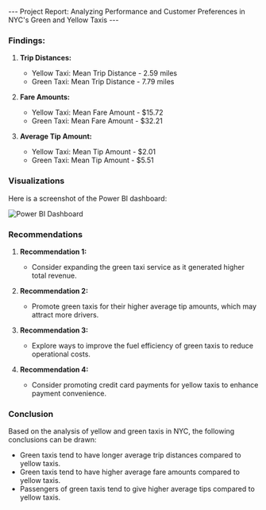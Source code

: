 --- Project Report: Analyzing Performance and Customer Preferences in NYC's Green and Yellow Taxis ---

### **Findings:**

1. **Trip Distances:**
   - Yellow Taxi: Mean Trip Distance - 2.59 miles
   - Green Taxi: Mean Trip Distance - 7.79 miles

2. **Fare Amounts:**
   - Yellow Taxi: Mean Fare Amount - $15.72
   - Green Taxi: Mean Fare Amount - $32.21

3. **Average Tip Amount:**
   - Yellow Taxi: Mean Tip Amount - $2.01
   - Green Taxi: Mean Tip Amount - $5.51

### **Visualizations**

Here is a screenshot of the Power BI dashboard:

![Power BI Dashboard](visualizations/power_bi_dashboard.png)


### **Recommendations**

1. **Recommendation 1:**
   - Consider expanding the green taxi service as it generated higher total revenue.

2. **Recommendation 2:**
   - Promote green taxis for their higher average tip amounts, which may attract more drivers.

3. **Recommendation 3:**
   - Explore ways to improve the fuel efficiency of green taxis to reduce operational costs.

4. **Recommendation 4:**
   - Consider promoting credit card payments for yellow taxis to enhance payment convenience.

### **Conclusion**

Based on the analysis of yellow and green taxis in NYC, the following conclusions can be drawn:

- Green taxis tend to have longer average trip distances compared to yellow taxis.
- Green taxis tend to have higher average fare amounts compared to yellow taxis.
- Passengers of green taxis tend to give higher average tips compared to yellow taxis.
